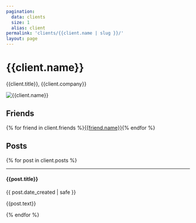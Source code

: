 ```yaml
---
pagination:
  data: clients
  size: 1
  alias: client
permalink: 'clients/{{client.name | slug }}/'
layout: page
---
```


<h1 class="mt-0">{{client.name}}</h1>
<p>{{client.title}}, <span class="font-weight-bold text-secondary">{{client.company}}</span></p>

<img src="{{client.profile_photo}}" class="w-50 d-block mb-3" alt="{{client.name}}">

<h2 class="mb-0">Friends</h2>

<p class="mt-1"> 
{% for friend in client.friends %}<a class="badge badge-secondary mr-2" href="/clients/{{ friend.name | slug }}">{{friend.name}}</a>{% endfor %}
</p>

<h2 class="mb-0">Posts</h2>

{% for post in client.posts %}

---

#### {{post.title}}

<time class="item-date small d-block text-muted mb-2"
  datetime="{{ course.date | safe }}">{{ post.date_created | safe }}</time>

<p>{{post.text}}</p>

{% endfor %}
